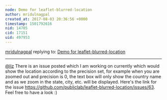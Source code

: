 ```yaml
---
node: Demo for leaflet-blurred-location
author: mridulnagpal
created_at: 2017-08-03 20:36:56 +0000
timestamp: 1501792616
nid: 14705
cid: 17151
uid: 497953
---
```




[mridulnagpal](../profile/mridulnagpal) replying to: [Demo for leaflet-blurred-location](../notes/mridulnagpal/08-02-2017/demo-for-leaflet-blurred-location)

----
[@liz](/profile/liz) There is an issue posted which I am working on currently which would show the location according to the precision set, for example when you are zoomed out and precision is 0, the text box will only show the country name and as we zoom in the state, city, etc. will be displayed. Here's the link for the issue https://github.com/publiclab/leaflet-blurred-location/issues/63. Feel free to have a look :)